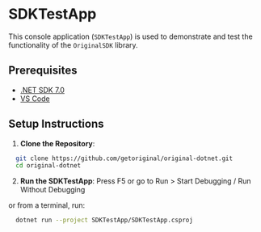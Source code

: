 # SDKTestApp

This console application (`SDKTestApp`) is used to demonstrate and test the functionality of the `OriginalSDK` library.

## Prerequisites

- [.NET SDK 7.0](https://dotnet.microsoft.com/download/dotnet/7.0)
- [VS Code](https://code.visualstudio.com/)

## Setup Instructions

1. **Clone the Repository**:

```bash
  git clone https://github.com/getoriginal/original-dotnet.git
  cd original-dotnet
```

2. **Run the SDKTestApp**:
   Press F5 or go to Run > Start Debugging / Run Without Debugging

or from a terminal, run:

```bash
  dotnet run --project SDKTestApp/SDKTestApp.csproj
```
